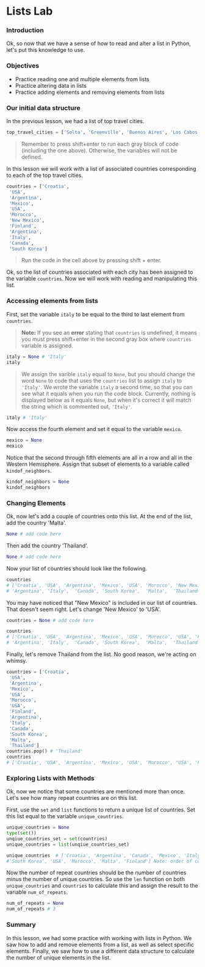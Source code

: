 
# Lists Lab

### Introduction

Ok, so now that we have a sense of how to read and alter a list in Python, let's put this knowledge to use.

### Objectives

* Practice reading one and multiple elements from lists
* Practice altering data in lists
* Practice adding elements and removing elements from lists

### Our initial data structure

In the previous lesson, we had a list of top travel cities.


```python
top_travel_cities = ['Solta', 'Greenville', 'Buenos Aires', 'Los Cabos', 'Walla Walla Valley', 'Marakesh', 'Albuquerque', 'Archipelago Sea', 'Iguazu Falls', 'Salina Island', 'Toronto', 'Pyeongchang']
```

> Remember to press shift+enter to run each gray block of code (including the one above).  Otherwise, the variables will not be defined.

In this lesson we will work with a list of associated countries corresponding to each of the top travel cities.


```python
countries = ['Croatia',
 'USA',
 'Argentina',
 'Mexico',
 'USA',
 'Morocco',
 'New Mexico',
 'Finland',
 'Argentina',
 'Italy',
 'Canada',
 'South Korea']
```

> Run the code in the cell above by pressing shift + enter.

Ok, so the list of countries associated with each city has been assigned to the variable `countries`.  Now we will work with reading and manipulating this list.

### Accessing elements from lists

First, set the variable `italy` to be equal to the third to last element from `countries`.  
>**Note:** If you see an **error** stating that `countries` is undefined, it means you must press shift+enter in the second gray box where `countries` variable is assigned.


```python
italy = None # 'Italy'
italy
```

> We assign the varible `italy` equal to `None`, but you should change the word `None` to code that uses the `countries` list to assign `italy` to `'Italy'`.  We wrote the variable `italy` a second time, so that you can see what it equals when you run the code block.  Currently, nothing is displayed below as it equals `None`, but when it's correct it will match the string which is commented out, `'Italy'`.


```python
italy # 'Italy'
```

Now access the fourth element and set it equal to the variable `mexico`.


```python
mexico = None
mexico
```

Notice that the second through fifth elements are all in a row and all in the Western Hemisphere.  Assign that subset of elements to a variable called `kindof_neighbors`.


```python
kindof_neighbors = None
kindof_neighbors
```

### Changing Elements

Ok, now let's add a couple of countries onto this list.  At the end of the list, add the country 'Malta'.


```python
None # add code here
```

Then add the country 'Thailand'.


```python
None # add code here
```

Now your list of countries should look like the following.


```python
countries
# ['Croatia', 'USA', 'Argentina', 'Mexico', 'USA', 'Morocco', 'New Mexico', 'Finland',
# 'Argentina', 'Italy',  'Canada', 'South Korea',  'Malta',  'Thailand']
```

You may have noticed that "New Mexico" is included in our list of countries.  That doesn't seem right.  Let's change 'New Mexico' to 'USA'.


```python
countries = None # add code here
```


```python
countries
# ['Croatia', 'USA', 'Argentina', 'Mexico', 'USA', 'Morocco', 'USA', 'Finland',
# 'Argentina', 'Italy',  'Canada', 'South Korea',  'Malta',  'Thailand']
```

Finally, let's remove Thailand from the list.  No good reason, we're acting on whimsy.


```python
countries = ['Croatia',
 'USA',
 'Argentina',
 'Mexico',
 'USA',
 'Morocco',
 'USA',
 'Finland',
 'Argentina',
 'Italy',
 'Canada',
 'South Korea',
 'Malta',
 'Thailand']
countries.pop() # 'Thailand'
countries
# ['Croatia', 'USA', 'Argentina', 'Mexico', 'USA', 'Morocco', 'USA', 'Finland',  'Argentina', 'Italy', 'Canada', 'South Korea',  'Malta']
```

### Exploring Lists with Methods

Ok, now we notice that some countries are mentioned more than once.  Let's see how many repeat countries are on this list.  

First, use the `set` and `list` functions to return a unique list of countries.  Set this list equal to the variable `unique_countries`.


```python
unique_countries = None
type(set())
unqiue_countries_set = set(countries)
unique_countries = list(unqiue_countries_set)
```


```python
unique_countries  # ['Croatia', 'Argentina', 'Canada', 'Mexico', 'Italy',
#'South Korea', 'USA', 'Morocco', 'Malta', 'Finland'] Note: order of countries may be different
```

Now the number of repeat countries should be the number of countries minus the number of unique countries.  So use the `len` function on both `unique_countries` and `countries` to calculate this and assign the result to the variable `num_of_repeats`.


```python
num_of_repeats = None
num_of_repeats # 3
```

### Summary

In this lesson, we had some practice with working with lists in Python.  We saw how to add and remove elements from a list, as well as select specific elements.  Finally, we saw how to use a different data structure to calculate the number of unique elements in the list.
